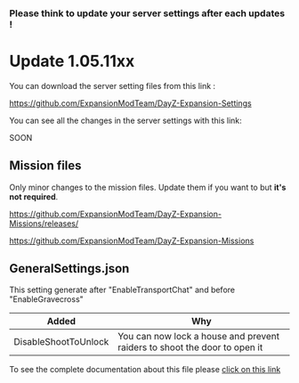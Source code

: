 ### Please think to update your server settings after each updates !

# Update 1.05.11xx

You can download the server setting files from this link : 

https://github.com/ExpansionModTeam/DayZ-Expansion-Settings

You can see all the changes in the server settings with this link: 

SOON

## Mission files

Only minor changes to the mission files. Update them if you want to but **it's not required**.

https://github.com/ExpansionModTeam/DayZ-Expansion-Missions/releases/

https://github.com/ExpansionModTeam/DayZ-Expansion-Missions

## GeneralSettings.json

This setting generate after "EnableTransportChat" and before "EnableGravecross"

| Added| Why |
|---|---|
| DisableShootToUnlock | You can now lock a house and prevent raiders to shoot the door to open it |

To see the complete documentation about this file please [click on this link](https://github.com/salutesh/DayZ-Expansion-Scripts/wiki/%5BServer-Hosting%5D-GeneralSettings)